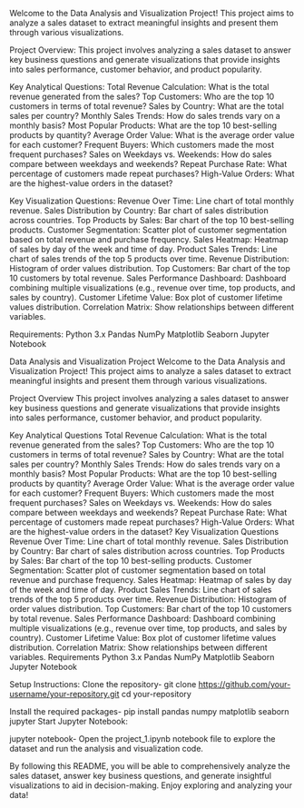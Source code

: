 Welcome to the Data Analysis and Visualization Project! This project aims to analyze a sales dataset to extract meaningful insights and present them through various visualizations.

Project Overview:
This project involves analyzing a sales dataset to answer key business questions and generate visualizations that provide insights into sales performance, customer behavior, and product popularity.

Key Analytical Questions:
Total Revenue Calculation: What is the total revenue generated from the sales?
Top Customers: Who are the top 10 customers in terms of total revenue?
Sales by Country: What are the total sales per country?
Monthly Sales Trends: How do sales trends vary on a monthly basis?
Most Popular Products: What are the top 10 best-selling products by quantity?
Average Order Value: What is the average order value for each customer?
Frequent Buyers: Which customers made the most frequent purchases?
Sales on Weekdays vs. Weekends: How do sales compare between weekdays and weekends?
Repeat Purchase Rate: What percentage of customers made repeat purchases?
High-Value Orders: What are the highest-value orders in the dataset?

Key Visualization Questions:
Revenue Over Time: Line chart of total monthly revenue.
Sales Distribution by Country: Bar chart of sales distribution across countries.
Top Products by Sales: Bar chart of the top 10 best-selling products.
Customer Segmentation: Scatter plot of customer segmentation based on total revenue and purchase frequency.
Sales Heatmap: Heatmap of sales by day of the week and time of day.
Product Sales Trends: Line chart of sales trends of the top 5 products over time.
Revenue Distribution: Histogram of order values distribution.
Top Customers: Bar chart of the top 10 customers by total revenue.
Sales Performance Dashboard: Dashboard combining multiple visualizations (e.g., revenue over time, top products, and sales by country).
Customer Lifetime Value: Box plot of customer lifetime values distribution.
Correlation Matrix: Show relationships between different variables.

Requirements:
Python 3.x
Pandas
NumPy
Matplotlib
Seaborn
Jupyter Notebook


Data Analysis and Visualization Project
Welcome to the Data Analysis and Visualization Project! This project aims to analyze a sales dataset to extract meaningful insights and present them through various visualizations.

Project Overview
This project involves analyzing a sales dataset to answer key business questions and generate visualizations that provide insights into sales performance, customer behavior, and product popularity.

Key Analytical Questions
Total Revenue Calculation: What is the total revenue generated from the sales?
Top Customers: Who are the top 10 customers in terms of total revenue?
Sales by Country: What are the total sales per country?
Monthly Sales Trends: How do sales trends vary on a monthly basis?
Most Popular Products: What are the top 10 best-selling products by quantity?
Average Order Value: What is the average order value for each customer?
Frequent Buyers: Which customers made the most frequent purchases?
Sales on Weekdays vs. Weekends: How do sales compare between weekdays and weekends?
Repeat Purchase Rate: What percentage of customers made repeat purchases?
High-Value Orders: What are the highest-value orders in the dataset?
Key Visualization Questions
Revenue Over Time: Line chart of total monthly revenue.
Sales Distribution by Country: Bar chart of sales distribution across countries.
Top Products by Sales: Bar chart of the top 10 best-selling products.
Customer Segmentation: Scatter plot of customer segmentation based on total revenue and purchase frequency.
Sales Heatmap: Heatmap of sales by day of the week and time of day.
Product Sales Trends: Line chart of sales trends of the top 5 products over time.
Revenue Distribution: Histogram of order values distribution.
Top Customers: Bar chart of the top 10 customers by total revenue.
Sales Performance Dashboard: Dashboard combining multiple visualizations (e.g., revenue over time, top products, and sales by country).
Customer Lifetime Value: Box plot of customer lifetime values distribution.
Correlation Matrix: Show relationships between different variables.
Requirements
Python 3.x
Pandas
NumPy
Matplotlib
Seaborn
Jupyter Notebook

Setup Instructions:
Clone the repository-
git clone https://github.com/your-username/your-repository.git
cd your-repository

Install the required packages-
pip install pandas numpy matplotlib seaborn jupyter
Start Jupyter Notebook:

jupyter notebook-
Open the project_1.ipynb notebook file to explore the dataset and run the analysis and visualization code.

By following this README, you will be able to comprehensively analyze the sales dataset, answer key business questions, and generate insightful visualizations to aid in decision-making. Enjoy exploring and analyzing your data!
